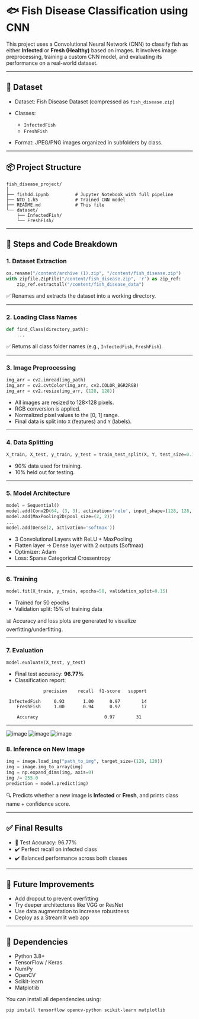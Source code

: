 

# 🐟 Fish Disease Classification using CNN

This project uses a Convolutional Neural Network (CNN) to classify fish as either **Infected** or **Fresh (Healthy)** based on images. It involves image preprocessing, training a custom CNN model, and evaluating its performance on a real-world dataset.

---

## 📁 Dataset

* Dataset: Fish Disease Dataset (compressed as `fish_disease.zip`)
* Classes:

  * `InfectedFish`
  * `FreshFish`
* Format: JPEG/PNG images organized in subfolders by class.

---

## 📦 Project Structure

```
fish_disease_project/
│
├── fishdd.ipynb          # Jupyter Notebook with full pipeline
├── NTD_1.h5              # Trained CNN model
├── README.md             # This file
└── dataset/
    ├── InfectedFish/
    └── FreshFish/
```

---

## 🔧 Steps and Code Breakdown

### 1. Dataset Extraction

```python
os.rename("/content/archive (1).zip", "/content/fish_disease.zip")
with zipfile.ZipFile("/content/fish_disease.zip", 'r') as zip_ref:
    zip_ref.extractall("/content/fish_disease_data")
```

✅ Renames and extracts the dataset into a working directory.

---

### 2. Loading Class Names

```python
def find_Class(directory_path):
    ...
```

✅ Returns all class folder names (e.g., `InfectedFish`, `FreshFish`).

---

### 3. Image Preprocessing

```python
img_arr = cv2.imread(img_path)
img_arr = cv2.cvtColor(img_arr, cv2.COLOR_BGR2RGB)
img_arr = cv2.resize(img_arr, (128, 128))
```

* All images are resized to 128×128 pixels.
* RGB conversion is applied.
* Normalized pixel values to the \[0, 1] range.
* Final data is split into `X` (features) and `Y` (labels).

---

### 4. Data Splitting

```python
X_train, X_test, y_train, y_test = train_test_split(X, Y, test_size=0.1, random_state=42)
```

* 90% data used for training.
* 10% held out for testing.

---

### 5. Model Architecture

```python
model = Sequential()
model.add(Conv2D(64, (3, 3), activation='relu', input_shape=(128, 128, 3)))
model.add(MaxPooling2D(pool_size=(2, 2)))
...
model.add(Dense(2, activation='softmax'))
```

* 3 Convolutional Layers with ReLU + MaxPooling
* Flatten layer → Dense layer with 2 outputs (Softmax)
* Optimizer: Adam
* Loss: Sparse Categorical Crossentropy

---

### 6. Training

```python
model.fit(X_train, y_train, epochs=50, validation_split=0.15)
```

* Trained for 50 epochs
* Validation split: 15% of training data

📊 Accuracy and loss plots are generated to visualize overfitting/underfitting.

---

### 7. Evaluation

```python
model.evaluate(X_test, y_test)
```

* Final test accuracy: **96.77%**
* Classification report:

```
              precision    recall  f1-score   support

 InfectedFish     0.93       1.00      0.97        14
    FreshFish     1.00       0.94      0.97        17

    Accuracy                         0.97        31
```

---
![image](https://github.com/user-attachments/assets/0a803ad7-b119-4d47-974a-89ed52f33043)
![image](https://github.com/user-attachments/assets/c9104f6f-fbf8-432f-89ee-aa80c6cab7e8)
![image](https://github.com/user-attachments/assets/347da924-013c-479b-a35d-d648a7ad4f4b)

### 8. Inference on New Image

```python
img = image.load_img("path_to_img", target_size=(128, 128))
img = image.img_to_array(img)
img = np.expand_dims(img, axis=0)
img /= 255.0
prediction = model.predict(img)
```

🔍 Predicts whether a new image is **Infected** or **Fresh**, and prints class name + confidence score.

---

## ✅ Final Results

* 🎯 Test Accuracy: 96.77%
* ✔️ Perfect recall on infected class
* ✔️ Balanced performance across both classes

---

## 🚀 Future Improvements

* Add dropout to prevent overfitting
* Try deeper architectures like VGG or ResNet
* Use data augmentation to increase robustness
* Deploy as a Streamlit web app

---

## 📌 Dependencies

* Python 3.8+
* TensorFlow / Keras
* NumPy
* OpenCV
* Scikit-learn
* Matplotlib

You can install all dependencies using:

```bash
pip install tensorflow opencv-python scikit-learn matplotlib
```

